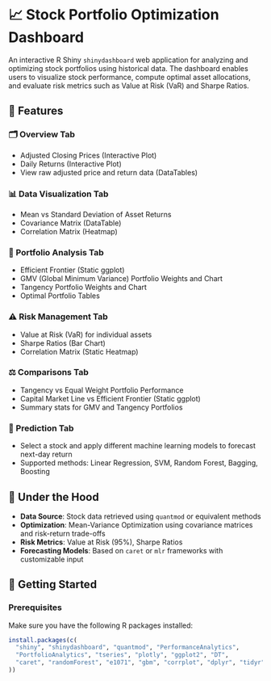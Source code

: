 # 📈 Stock Portfolio Optimization Dashboard

An interactive R Shiny `shinydashboard` web application for analyzing and optimizing stock portfolios using historical data. The dashboard enables users to visualize stock performance, compute optimal asset allocations, and evaluate risk metrics such as Value at Risk (VaR) and Sharpe Ratios.

## 🔧 Features

### 🗂 Overview Tab
- Adjusted Closing Prices (Interactive Plot)
- Daily Returns (Interactive Plot)
- View raw adjusted price and return data (DataTables)

### 📊 Data Visualization Tab
- Mean vs Standard Deviation of Asset Returns
- Covariance Matrix (DataTable)
- Correlation Matrix (Heatmap)

### 💼 Portfolio Analysis Tab
- Efficient Frontier (Static ggplot)
- GMV (Global Minimum Variance) Portfolio Weights and Chart
- Tangency Portfolio Weights and Chart
- Optimal Portfolio Tables

### ⚠️ Risk Management Tab
- Value at Risk (VaR) for individual assets
- Sharpe Ratios (Bar Chart)
- Correlation Matrix (Static Heatmap)

### ⚖️ Comparisons Tab
- Tangency vs Equal Weight Portfolio Performance
- Capital Market Line vs Efficient Frontier (Static ggplot)
- Summary stats for GMV and Tangency Portfolios

### 🔮 Prediction Tab
- Select a stock and apply different machine learning models to forecast next-day return
- Supported methods: Linear Regression, SVM, Random Forest, Bagging, Boosting

## 🧠 Under the Hood

- **Data Source**: Stock data retrieved using `quantmod` or equivalent methods
- **Optimization**: Mean-Variance Optimization using covariance matrices and risk-return trade-offs
- **Risk Metrics**: Value at Risk (95%), Sharpe Ratios
- **Forecasting Models**: Based on `caret` or `mlr` frameworks with customizable input

## 🚀 Getting Started

### Prerequisites

Make sure you have the following R packages installed:

```r
install.packages(c(
  "shiny", "shinydashboard", "quantmod", "PerformanceAnalytics",
  "PortfolioAnalytics", "tseries", "plotly", "ggplot2", "DT",
  "caret", "randomForest", "e1071", "gbm", "corrplot", "dplyr", "tidyr", "zoo"
))
